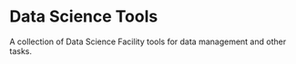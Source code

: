 # Data Science Tools

A collection of Data Science Facility tools for data management and other tasks.
